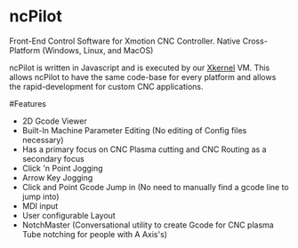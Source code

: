 # ncPilot
Front-End Control Software for Xmotion CNC Controller. Native Cross-Platform (Windows, Linux, and MacOS)

ncPilot is written in Javascript and is executed by our [Xkernel](https://github.com/UnfinishedBusiness/Xkernel) VM. This allows
ncPilot to have the same code-base for every platform and allows the rapid-development for custom CNC applications.

#Features
- 2D Gcode Viewer
- Built-In Machine Parameter Editing (No editing of Config files necessary)
- Has a primary focus on CNC Plasma cutting and CNC Routing as a secondary focus
- Click 'n Point Jogging
- Arrow Key Jogging
- Click and Point Gcode Jump in (No need to manually find a gcode line to jump into)
- MDI input
- User configurable Layout
- NotchMaster (Conversational utility to create Gcode for CNC plasma Tube notching for people with A Axis's)
